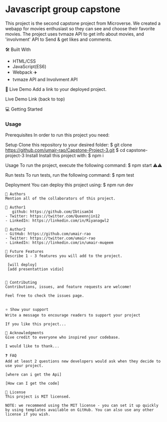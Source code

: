 
# Javascript group capstone
This project is the second capstone project from Microverse. We created a webapp for movies enthusiast so they can see and choose their favorite movies. The project uses tvmaze API to get info about movies, and 'involvment' API to Send & get likes and comments.

🛠 Built With
- HTML/CSS
- JavaScript(ES6)
- Webpack ✈️
- tvmaze API and Involvment API

🚀 Live Demo
Add a link to your deployed project.

Live Demo Link
(back to top)

💻 Getting Started

### Usage

Prerequisites
In order to run this project you need:

Setup
Clone this repository to your desired folder:
$ git clone https://github.com/umair-rao/Capstone-Project-3.git
$ cd capstone-project-3
Install
Install this project with:
$ npm i

Usage
To run the project, execute the following command:
$ npm start ⚠️⚠️ 

Run tests
To run tests, run the following command:
 $ npm test

Deployment
You can deploy this project using:
$ npm run dev
```
👥 Authors
Mention all of the collaborators of this project.

👤 Author1
   github: https://github.com/Ibtisam34
- Twitter: https://twitter.com/Queennjin12
- LinkedIn: https://linkedin.com/in/Riyanagwl2

👤 Author2
- GitHub: https://github.com/umair-rao
- Twitter: https://twitter.com/umair-rao
- LinkedIn: https://linkedin.com/in/umair-muqeem

🔭 Future Features
Describe 1 - 3 features you will add to the project.

 [will deploy]
 [add presentattion vidio]


🤝 Contributing
Contributions, issues, and feature requests are welcome!

Feel free to check the issues page.


⭐️ Show your support
Write a message to encourage readers to support your project

If you like this project...

🙏 Acknowledgments
Give credit to everyone who inspired your codebase.

I would like to thank...

❓ FAQ
Add at least 2 questions new developers would ask when they decide to use your project.

[where can i get the Api]

[How can I get the code]

📝 License
This project is MIT licensed.

NOTE: we recommend using the MIT license - you can set it up quickly by using templates available on GitHub. You can also use any other license if you wish.


